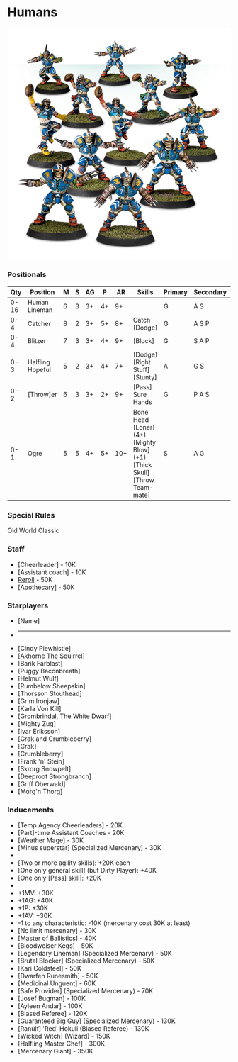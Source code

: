 ﻿# Humans

![](../media/teams/ReiklandReaversTeam01.jpg)

### Positionals

| Qty  | Position         | M | S | AG | P  | AR  | Skills                                                                                        | Primary | Secondary | Cost |
| ---- | ---------------- | - | - | -- | -- | --- | --------------------------------------------------------------------------------------------- | ------- | --------- | ---- |
| 0-16 | Human Lineman    | 6 | 3 | 3+ | 4+ | 9+  |                                                                                               | G       | A S       | 50K  |
| 0-4  | Catcher          | 8 | 2 | 3+ | 5+ | 8+  | Catch <br /> [Dodge]                                                                          | G       | A S P     | 65K  |
| 0-4  | Blitzer          | 7 | 3 | 3+ | 4+ | 9+  | [Block] <br />                                                                             | G       | S A P     | 85K  |
| 0-3  | Halfling Hopeful | 5 | 2 | 3+ | 4+ | 7+  | [Dodge] <br /> [Right Stuff] <br /> [Stunty]                                                      | A       | G S       | 30K  |
| 0-2  | [Throw]er          | 6 | 3 | 3+ | 2+ | 9+  | [Pass] <br /> Sure Hands                                                                        | G       | P A S     | 80K  |
| 0-1  | Ogre             | 5 | 5 | 4+ | 5+ | 10+ | Bone Head <br /> [Loner] (4+) <br /> [Mighty Blow] (+1) <br /> [Thick Skull] <br /> [Throw Team-mate] | S       | A G       | 140K |

### Special Rules

Old World Classic

### Staff

* [Cheerleader] - 10K
* [Assistant coach] - 10K
* [Reroll](s) - 50K
* [Apothecary]  - 50K

### Starplayers

* [Name]                           
* ------------------------------ 
* [Cindy Piewhistle]             
* [Akhorne The Squirrel]         
* [Barik Farblast]               
* [Puggy Baconbreath]            
* [Helmut Wulf]                  
* [Rumbelow Sheepskin]           
* [Thorsson Stouthead]           
* [Grim Ironjaw]                 
* [Karla Von Kill]               
* [Grombrindal, The White Dwarf] 
* [Mighty Zug]                   
* [Ivar Eriksson]                
* [Grak and Crumbleberry]        
* [Grak]                           
* [Crumbleberry]                   
* [Frank 'n' Stein]              
* [Skrorg Snowpelt]              
* [Deeproot Strongbranch]        
* [Griff Oberwald]               
* [Morg'n Thorg]                 

### Inducements

* [Temp Agency Cheerleaders] - 20K
* [Part]-time Assistant Coaches - 20K
* [Weather Mage] - 30K
* [Minus superstar] (Specialized Mercenary) - 30K
* [One agility skill]: +10K
* [Two or more agility skills]: +20K each
* [One only general skill] (but Dirty Player): +40K
* [One only [Pass] skill]: +20K
* [One only mutation]: +30K
* +1MV: +30K
* +1AG: +40K
* +1P: +30K
* +1AV: +30K
* -1 to any characteristic: -10K (mercenary cost 30K at least)
* [No limit mercenary] - 30K
* [Master of Ballistics] - 40K
* [Bloodweiser Kegs] - 50K
* [Legendary Lineman] (Specialized Mercenary) - 50K
* [Brutal Blocker] (Specialized Mercenary) - 50K
* [Kari Coldsteel] - 50K
* [Dwarfen Runesmith] - 50K
* [Medicinal Unguent] - 60K
* [Safe Provider] (Specialized Mercenary) - 70K
* [Josef Bugman] - 100K
* [Ayleen Andar] - 100K
* [Biased Referee] - 120K
* [Guaranteed Big Guy] (Specialized Mercenary) - 130K
* [Ranulf] 'Red' Hokuli (Biased Referee) - 130K
* [Wicked Witch] (Wizard) - 150K
* [Halfling Master Chef] - 300K
* [Mercenary Giant] - 350K
